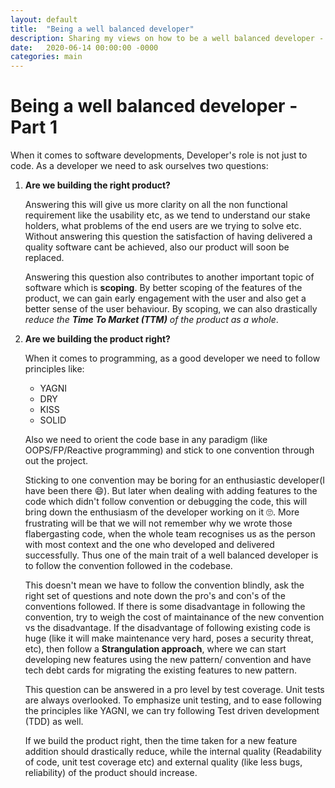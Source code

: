 ```yaml
---
layout: default
title:  "Being a well balanced developer"
description: Sharing my views on how to be a well balanced developer - Part 1.
date:   2020-06-14 00:00:00 -0000
categories: main
---
```


# Being a well balanced developer - Part 1 #

When it comes to software developments, Developer's role is not just to code. As a developer we need to ask ourselves two questions:
1. **Are we building the right product?**

    Answering this will give us more clarity on all the non functional requirement like the usability etc, as we tend to understand our stake holders, what problems of the end users are we trying to solve etc. Without answering this question the satisfaction of having delivered a quality software cant be achieved, also our product will soon be replaced. 

    Answering this question also contributes to another important topic of software which is **scoping**. By better 
    scoping of the features of the product, we can gain early engagement with the user and also get a better sense of the user behaviour. By scoping, we can also drastically _reduce the **Time To Market (TTM)** of the product as a whole_.

2. **Are we building the product right?**

    When it comes to programming, as a good developer we need to follow principles like:
    - YAGNI
    - DRY
    - KISS
    - SOLID

    Also we need to orient the code base in any paradigm (like OOPS/FP/Reactive programming) and stick to one convention through out the project.

    Sticking to one convention may be boring for an enthusiastic developer(I have been there 😄). But later when dealing with adding features to the code which didn't follow convention or debugging the code, this will bring down the enthusiasm of the developer working on it 🙄. More frustrating will be that we will not remember why we wrote those flabergasting code, when the whole team recognises us as the person with most context and the one who developed and delivered successfully. Thus one of the main trait of a well balanced developer is to follow 
    the convention followed in the codebase. 
    
    This doesn't mean we have to follow the convention blindly, ask the right set of questions and 
    note down the pro's and con's of the conventions followed. If there is some disadvantage in following the 
    convention, try to weigh the cost of maintainance of the new convention vs the disadvantage. If the disadvantage
    of following existing code is huge (like it will make maintenance very hard, poses a security threat, etc), then follow a **Strangulation approach**, where we can start developing new features using the new pattern/
    convention and have tech debt cards for migrating the existing features to new pattern. 

    This question can be answered in a pro level by test coverage. Unit tests are always overlooked. To emphasize unit testing, and to ease following the principles like YAGNI, we can try following Test driven development (TDD) as well.

    If we build the product right, then the time taken for a new feature addition should drastically reduce, while the internal quality (Readability of code, unit test coverage etc) and external quality (like less bugs, reliability) of the product should increase.
